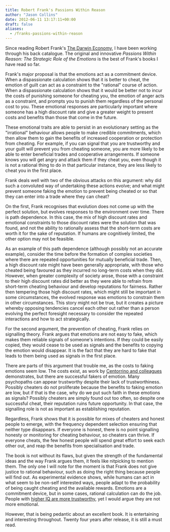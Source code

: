 ```yaml
---
title: Robert Frank's Passions Within Reason
author: "Jason Collins"
date: 2012-06-11 13:17:11+00:00
draft: false
aliases:
  - /franks-passions-within-reason
---
```


Since reading Robert Frank's [The Darwin Economy](https://www.jasoncollins.blog/franks-the-darwin-economy/), I have been working through his back catalogue. The original and innovative *Passions Within Reason: The Strategic Role of the Emotions* is the best of Frank's books I have read so far.

Frank's major proposal is that the emotions act as a commitment device. When a dispassionate calculation shows that it is better to cheat, the emotion of guilt can act as a constraint to the "rational" course of action. When a dispassionate calculation shows that it would be better not to incur the costs of punishing someone for cheating you, the emotion of anger acts as a constraint, and prompts you to punish them regardless of the personal cost to you. These emotional responses are particularly important where someone has a high discount rate and give a greater weight to present costs and benefits than those that come in the future.

These emotional traits are able to persist in an evolutionary setting as the "irrational" behaviour allows people to make credible commitments, which then allow them to gain the benefits of increased cooperation or protection from cheating. For example, if you can signal that you are trustworthy and your guilt will prevent you from cheating someone, you are more likely to be able to enter beneficial trades and cooperative arrangements. If someone knows you will get angry and attack them if they cheat you, even though it is not a rational thing to do in that particular instance, they are less likely to cheat you in the first place.

Frank deals well with two of the obvious attacks on this argument: why did such a convoluted way of undertaking these actions evolve; and what might prevent someone faking the emotion to prevent being cheated or so that they can enter into a trade where they can cheat?

On the first, Frank recognises that evolution does not come up with the perfect solution, but evolves responses to the environment over time. There is path dependence. In this case, the mix of high discount rates and emotional constraints to those discount rates were the solution that was found, and not the ability to rationally assess that the short-term costs are worth it for the sake of reputation. If humans are cognitively limited, the other option may not be feasible.

As an example of this path dependence (although possibly not an accurate example), consider the time before the formation of complex societies where there are repeated opportunities for mutually beneficial trade. Then, a high discount rate might have been generally appropriate, with those who cheated being favoured as they incurred no long-term costs when they did. However, when greater complexity of society arose, those with a constraint to their high discount rates did better as they were able to refrain from short-term cheating behaviour and develop reputations for fairness. Rather then tempering those high discount rates, which might still be important in some circumstances, the evolved response was emotions to constrain them in other circumstances. This story might not be true, but it creates a picture whereby opposing tendencies cancel each other out rather than a person evolving the perfect foresight necessary to consider the repeated interactions and how to act strategically.

For the second argument, the prevention of cheating, Frank relies on signalling theory. Frank argues that emotions are not easy to fake, which makes them reliable signals of someone's intentions. If they could be easily copied, they would cease to be used as signals and the benefits to copying the emotion would disappear. It is the fact that they are hard to fake that leads to them being used as signals in the first place.

There are parts of this argument that trouble me, as the costs to faking emotions seem low. The costs exist, as work by [Centorrino and colleagues](http://journals.cambridge.org/action/displayAbstract?fromPage=online&aid=7947756) demonstrates, but there are successful fakers of emotion. Many psychopaths can appear trustworthy despite their lack of trustworthiness. Possibly cheaters do not proliferate because the benefits to faking emotion are low, but if that is the case, why do we put such faith in these emotions as signals? Possibly cheaters are simply found out too often, so despite one successful cheat, their reputation ruins future opportunity. In that case, the signalling role is not as important as establishing reputation.

Regardless, Frank shows that it is possible for mixes of cheaters and honest people to emerge, with the frequency dependent selection ensuring that neither type disappears. If everyone is honest, there is no point signalling honesty or monitoring for cheating behaviour, so cheaters can thrive. If everyone cheats, the few honest people will spend great effort to seek each other out, and reap the benefits from specialisation and trade.

The book is not without its flaws, but given the strength of the fundamental ideas and the way Frank argues them, it feels like nitpicking to mention them. The only one I will note for the moment is that Frank does not give justice to rational behaviour, such as doing the right thing because people will find out. As experimental evidence shows, while humans can act in what seem to be non-self interested ways, people adapt to the probability of being caught cheating and the available rewards. Emotions are a commitment device, but in some cases, rational calculation can do the job. People with [higher IQ are more trustworthy](https://www.jasoncollins.blog/jones-on-iq-and-immigration/), yet I would argue they are not more emotional.

However, that is being pedantic about an excellent book. It is entertaining and interesting throughout. Twenty four years after release, it is still a must read.
